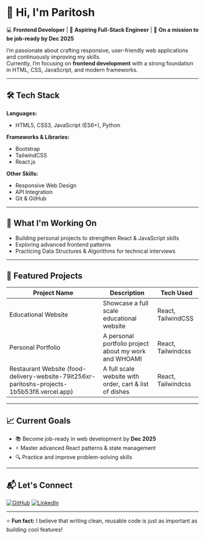 # 👋 Hi, I'm Paritosh

💻 **Frontend Developer** | 🎯 **Aspiring Full-Stack Engineer** | 🚀 **On a mission to be job-ready by Dec 2025**  

I’m passionate about crafting responsive, user-friendly web applications and continuously improving my skills.  
Currently, I’m focusing on **frontend development** with a strong foundation in HTML, CSS, JavaScript, and modern frameworks.

---

## 🛠️ Tech Stack

**Languages:**
- HTML5, CSS3, JavaScript (ES6+), Python

**Frameworks & Libraries:**
- Bootstrap
- TailwindCSS
- React.js

**Other Skills:**
- Responsive Web Design
- API Integration
- Git & GitHub

---

## 🌱 What I'm Working On
- Building personal projects to strengthen React & JavaScript skills
- Exploring advanced frontend patterns
- Practicing Data Structures & Algorithms for technical interviews

---

## 📌 Featured Projects
| Project Name | Description | Tech Used |
|--------------|-------------|-----------|
| Educational Website | Showcase a full scale educational website | React, TailwindCSS |
| Personal Portfolio | A personal portfolio project about my work and WHOAMI | React, Tailwindcss |
| Restaurant Website (food-delivery-website-79it256xr-paritoshs-projects-1b5b53f8.vercel.app) | A full scale website with order, cart & list of dishes | React, Tailwindcss |

---

## 📈 Current Goals
- 📚 Become job-ready in web development by **Dec 2025**
- ⚡ Master advanced React patterns & state management
- 🔍 Practice and improve problem-solving skills

---

## 📬 Let's Connect
[![GitHub](https://img.shields.io/badge/GitHub-000?style=for-the-badge&logo=github)](https://github.com/paritoshAuminus)
[![LinkedIn](https://img.shields.io/badge/LinkedIn-0A66C2?style=for-the-badge&logo=linkedin&logoColor=white)](https://www.linkedin.com/in/paritoshauminus/)

---

⭐ **Fun fact:** I believe that writing clean, reusable code is just as important as building cool features!

